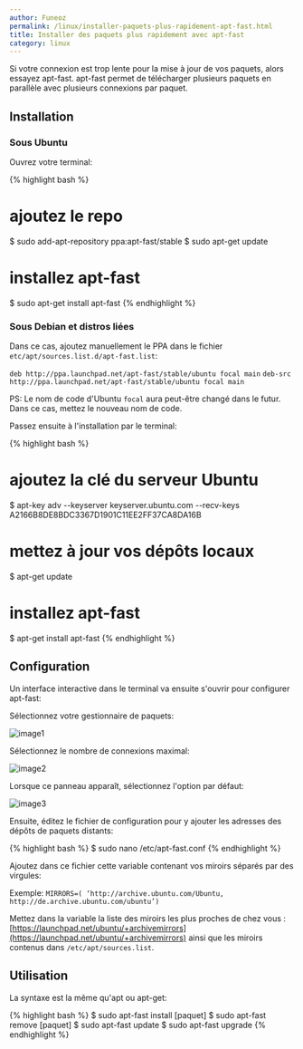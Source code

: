 ```yaml
---
author: Funeoz
permalink: /linux/installer-paquets-plus-rapidement-apt-fast.html
title: Installer des paquets plus rapidement avec apt-fast
category: linux
---
```


Si votre connexion est trop lente pour la mise à jour de vos paquets, alors essayez apt-fast. apt-fast permet de télécharger plusieurs paquets en parallèle avec plusieurs connexions par paquet.

## Installation

### Sous Ubuntu

Ouvrez votre terminal:

{% highlight bash %}
# ajoutez le repo
$ sudo add-apt-repository ppa:apt-fast/stable
$ sudo apt-get update
# installez apt-fast
$ sudo apt-get install apt-fast
{% endhighlight %}

### Sous Debian et distros liées

Dans ce cas, ajoutez manuellement le PPA dans le fichier `etc/apt/sources.list.d/apt-fast.list`:

`deb http://ppa.launchpad.net/apt-fast/stable/ubuntu focal main`
`deb-src http://ppa.launchpad.net/apt-fast/stable/ubuntu focal main`

PS: Le nom de code d'Ubuntu `focal` aura peut-être changé dans le futur. Dans ce cas, mettez le nouveau nom de code.

Passez ensuite à l'installation par le terminal:

{% highlight bash %}
# ajoutez la clé du serveur Ubuntu
$ apt-key adv --keyserver keyserver.ubuntu.com --recv-keys A2166B8DE8BDC3367D1901C11EE2FF37CA8DA16B
# mettez à jour vos dépôts locaux
$ apt-get update
# installez apt-fast
$ apt-get install apt-fast
{% endhighlight %}

## Configuration

Un interface interactive dans le terminal va ensuite s'ouvrir pour configurer apt-fast:

Sélectionnez votre gestionnaire de paquets:

![image1](/assets/2020-06-01/image1aptfast.webp)

Sélectionnez le nombre de connexions maximal:

![image2](/assets/2020-06-01/image2aptfast.webp)

Lorsque ce panneau apparaît, sélectionnez l'option par défaut:

![image3](/assets/2020-06-01/image3aptfast.webp)

Ensuite, éditez le fichier de configuration pour y ajouter les adresses des dépôts de paquets distants:

{% highlight bash %}
$ sudo nano /etc/apt-fast.conf
{% endhighlight %}

Ajoutez dans ce fichier cette variable contenant vos miroirs séparés par des virgules:

Exemple: `MIRRORS=( ‘http://archive.ubuntu.com/Ubuntu, http://de.archive.ubuntu.com/ubuntu’)`

Mettez dans la variable la liste des miroirs les plus proches de chez vous : [https://launchpad.net/ubuntu/+archivemirrors](https://launchpad.net/ubuntu/+archivemirrors) ainsi que les miroirs contenus dans `/etc/apt/sources.list`.

## Utilisation

La syntaxe est la même qu'apt ou apt-get:

{% highlight bash %}
$ sudo apt-fast install [paquet]
$ sudo apt-fast remove [paquet]
$ sudo apt-fast update
$ sudo apt-fast upgrade
{% endhighlight %}